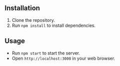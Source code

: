 ## Installation

1. Clone the repository.
2. Run `npm install` to install dependencies.

## Usage

- Run `npm start` to start the server.
- Open `http://localhost:3000` in your web browser.